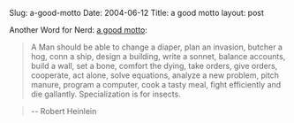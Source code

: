 Slug: a-good-motto
Date: 2004-06-12
Title: a good motto
layout: post

Another Word for Nerd: <a href="http://weblog.mrbill.net/archives/2004/05/28/a-good-motto/">a good motto</a>:

>A Man should be able to change a diaper, plan an invasion, butcher a hog, conn a ship, design a building, write a sonnet, balance accounts, build a wall, set a bone, comfort the dying, take orders, give orders, cooperate, act alone, solve equations, analyze a new problem, pitch manure, program a computer, cook a tasty meal, fight efficiently and die gallantly. Specialization is for insects.

>-- Robert Heinlein
